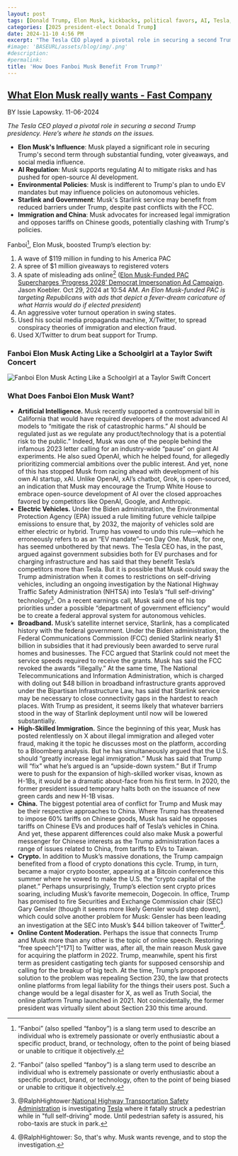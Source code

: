 ```yaml
---
layout: post
tags: [Donald Trump, Elon Musk, kickbacks, political favors, AI, Tesla, H1B Visa, skilled immigrants, electric vehicles, autonomous driving, China, Starlink, politics]
categories: [2025 president-elect Donald Trump]
date: 2024-11-10 4:56 PM
excerpt: "The Tesla CEO played a pivotal role in securing a second Trump presidency. Here’s where he stands on the issues."
#image: 'BASEURL/assets/blog/img/.png'
#description: 
#permalink:
title: 'How Does Fanboi Musk Benefit From Trump?'
---
```



## [What Elon Musk really wants - Fast Company](https://www.fastcompany.com/91223937/what-elon-musk-really-wants-2024-election)

BY Issie Lapowsky. 11-06-2024

*The Tesla CEO played a pivotal role in securing a second Trump presidency. Here’s where he stands on the issues.*

- **Elon Musk's Influence**: Musk played a significant role in securing Trump's second term through substantial funding, voter giveaways, and social media influence.
- **AI Regulation**: Musk supports regulating AI to mitigate risks and has pushed for open-source AI development.
- **Environmental Policies**: Musk is indifferent to Trump's plan to undo EV mandates but may influence policies on autonomous vehicles.
- **Starlink and Government**: Musk's Starlink service may benefit from reduced barriers under Trump, despite past conflicts with the FCC.
- **Immigration and China**: Musk advocates for increased legal immigration and opposes tariffs on Chinese goods, potentially clashing with Trump's policies.

Fanboi[^11], Elon Musk, boosted Trump’s election by:

1. A wave of $119 million in funding to his America PAC
2. A spree of $1 million giveaways to registered voters 
3. A spate of misleading ads online[^11] ([Elon Musk-Funded PAC Supercharges ‘Progress 2028’ Democrat Impersonation Ad Campaign](https://www.404media.co/elon-musk-funded-pac-supercharges-progress-2028-democrat-impersonation-ad-campaign/). Jason Koebler. Oct 29, 2024 at 10:54 AM. *An Elon Musk-funded PAC is targeting Republicans with ads that depict a fever-dream caricature of what Harris would do if elected president*) 
4. An aggressive voter turnout operation in swing states.
5. Used his social media propaganda machine, X/Twitter, to spread conspiracy theories of immigration and election fraud.
6. Used X/Twitter to drum beat support for Trump. 

[^11]: “Fanboi” (also spelled “fanboy”) is a slang term used to describe an individual who is extremely passionate or overly enthusiastic about a specific product, brand, or technology, often to the point of being biased or unable to critique it objectively.

### Fanboi Elon Musk Acting Like a Schoolgirl at a Taylor Swift Concert

![Fanboi Elon Musk Acting Like a Schoolgirl at a Taylor Swift Concert](https://ralphhightower.github.io/blog/img/ElonMuskAtTaylorSwiftConcert.jpg)

### What Does Fanboi Elon Musk Want?

- **Artificial Intelligence.** Musk recently supported a controversial bill in California that would have required developers of the most advanced AI models to “mitigate the risk of catastrophic harms.”
AI should be regulated just as we regulate any product/technology that is a potential risk to the public.” Indeed, Musk was one of the people behind the infamous 2023 letter calling for an industry-wide “pause” on giant AI experiments. He also sued OpenAI, which he helped found, for allegedly prioritizing commercial ambitions over the public interest. And yet, none of this has stopped Musk from racing ahead with development of his own AI startup, xAI. Unlike OpenAI, xAI’s chatbot, Grok, is open-sourced, an indication that Musk may encourage the Trump White House to embrace open-source development of AI over the closed approaches favored by competitors like OpenAI, Google, and Anthropic. 
- **Electric Vehicles.** Under the Biden administration, the Environmental Protection Agency (EPA) issued a rule limiting future vehicle tailpipe emissions to ensure that, by 2032, the majority of vehicles sold are either electric or hybrid. Trump has vowed to undo this rule—which he erroneously refers to as an “EV mandate”—on Day One. Musk, for one, has seemed unbothered by that news. The Tesla CEO has, in the past, argued against government subsidies both for EV purchases and for charging infrastructure and has said that they benefit Tesla’s competitors more than Tesla. But it is possible that Musk could sway the Trump administration when it comes to restrictions on self-driving vehicles, including an ongoing investigation by the National Highway Traffic Safety Administration (NHTSA) into Tesla’s “full self-driving” technology[^121]. On a recent earnings call, Musk said one of his top priorities under a possible “department of government efficiency” would be to create a federal approval system for autonomous vehicles. 
- **Broadband.** Musk’s satellite internet service, Starlink, has a complicated history with the federal government. Under the Biden administration, the Federal Communications Commission (FCC) denied Starlink nearly $1 billion in subsidies that it had previously been awarded to serve rural homes and businesses. The FCC argued that Starlink could not meet the service speeds required to receive the grants. Musk has said the FCC revoked the awards “illegally.” At the same time, The National Telecommunications and Information Administration, which is charged with doling out $48 billion in broadband infrastructure grants approved under the Bipartisan Infrastructure Law, has said that Starlink service may be necessary to close connectivity gaps in the hardest to reach places. With Trump as president, it seems likely that whatever barriers stood in the way of Starlink deployment until now will be lowered substantially.
- **High-Skilled Immigration.** Since the beginning of this year, Musk has posted relentlessly on X about illegal immigration and alleged voter fraud, making it the topic he discusses most on the platform, according to a Bloomberg analysis. But he has simultaneously argued that the U.S. should “greatly increase legal immigration.” Musk has said that Trump will “fix” what he’s argued is an “upside-down system.” But if Trump were to push for the expansion of high-skilled worker visas, known as H-1Bs, it would be a dramatic about-face from his first term. In 2020, the former president issued temporary halts both on the issuance of new green cards and new H-1B visas. 
- **China.** The biggest potential area of conflict for Trump and Musk may be their respective approaches to China. Where Trump has threatened to impose 60% tariffs on Chinese goods, Musk has said he opposes tariffs on Chinese EVs and produces half of Tesla’s vehicles in China. And yet, these apparent differences could also make Musk a powerful messenger for Chinese interests as the Trump administration faces a range of issues related to China, from tariffs to EVs to Taiwan. 
- **Crypto.** In addition to Musk’s massive donations, the Trump campaign benefited from a flood of crypto donations this cycle. Trump, in turn, became a major crypto booster, appearing at a Bitcoin conference this summer where he vowed to make the U.S. the “crypto capital of the planet.” Perhaps unsurprisingly, Trump’s election sent crypto prices soaring, including Musk’s favorite memecoin, Dogecoin. In office, Trump has promised to fire Securities and Exchange Commission chair (SEC) Gary Gensler (though it seems more likely Gensler would step down), which could solve another problem for Musk: Gensler has been leading an investigation at the SEC into Musk’s $44 billion takeover of Twitter[^161].
- **Online Content Moderation.** Perhaps the issue that connects Trump and Musk more than any other is the topic of online speech. Restoring “free speech”[^171] to Twitter was, after all, the main reason Musk gave for acquiring the platform in 2022. Trump, meanwhile, spent his first term as president castigating tech giants for supposed censorship and calling for the breakup of big tech. At the time, Trump’s proposed solution to the problem was repealing Section 230, the law that protects online platforms from legal liability for the things their users post. Such a change would be a legal disaster for X, as well as Truth Social, the online platform Trump launched in 2021. Not coincidentally, the former president was virtually silent about Section 230 this time around.

[^121]: @RalphHightower:[National Highway Transportation Safety Administration](https://www.nhtsa.gov/) is investigating [Tesla](https://www.tesla.com/) where it fatally struck a pedestrian while in "full self-driving" mode. Until pedestrian safety is assured, his robo-taxis are stuck in park.

[^161]: @RalphHightower: So, that's why. Musk wants revenge, and to stop the investigation. 

